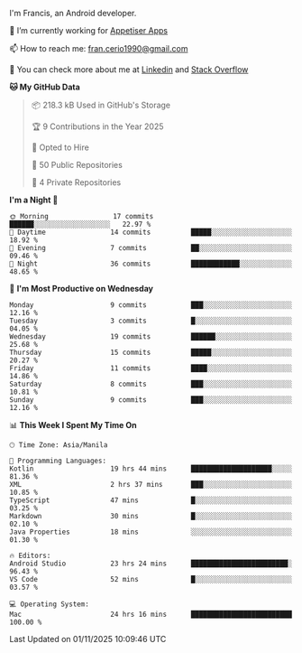 
I'm Francis, an Android developer.

🔭 I’m currently working for [Appetiser Apps](http://appetiser.com.au)

📫 How to reach me: fran.cerio1990@gmail.com

👀 You can check more about me at [Linkedin](https://www.linkedin.com/in/francerio/) and [Stack Overflow](https://stackoverflow.com/users/1614267/fran-ceriu)



<!--START_SECTION:waka-->
**🐱 My GitHub Data** 

> 📦 218.3 kB Used in GitHub's Storage 
 > 
> 🏆 9 Contributions in the Year 2025
 > 
> 💼 Opted to Hire
 > 
> 📜 50 Public Repositories 
 > 
> 🔑 4 Private Repositories 
 > 
**I'm a Night 🦉** 

```text
🌞 Morning                17 commits          ██████░░░░░░░░░░░░░░░░░░░   22.97 % 
🌆 Daytime                14 commits          █████░░░░░░░░░░░░░░░░░░░░   18.92 % 
🌃 Evening                7 commits           ██░░░░░░░░░░░░░░░░░░░░░░░   09.46 % 
🌙 Night                  36 commits          ████████████░░░░░░░░░░░░░   48.65 % 
```
📅 **I'm Most Productive on Wednesday** 

```text
Monday                   9 commits           ███░░░░░░░░░░░░░░░░░░░░░░   12.16 % 
Tuesday                  3 commits           █░░░░░░░░░░░░░░░░░░░░░░░░   04.05 % 
Wednesday                19 commits          ██████░░░░░░░░░░░░░░░░░░░   25.68 % 
Thursday                 15 commits          █████░░░░░░░░░░░░░░░░░░░░   20.27 % 
Friday                   11 commits          ████░░░░░░░░░░░░░░░░░░░░░   14.86 % 
Saturday                 8 commits           ███░░░░░░░░░░░░░░░░░░░░░░   10.81 % 
Sunday                   9 commits           ███░░░░░░░░░░░░░░░░░░░░░░   12.16 % 
```


📊 **This Week I Spent My Time On** 

```text
🕑︎ Time Zone: Asia/Manila

💬 Programming Languages: 
Kotlin                   19 hrs 44 mins      ████████████████████░░░░░   81.36 % 
XML                      2 hrs 37 mins       ███░░░░░░░░░░░░░░░░░░░░░░   10.85 % 
TypeScript               47 mins             █░░░░░░░░░░░░░░░░░░░░░░░░   03.25 % 
Markdown                 30 mins             █░░░░░░░░░░░░░░░░░░░░░░░░   02.10 % 
Java Properties          18 mins             ░░░░░░░░░░░░░░░░░░░░░░░░░   01.30 % 

🔥 Editors: 
Android Studio           23 hrs 24 mins      ████████████████████████░   96.43 % 
VS Code                  52 mins             █░░░░░░░░░░░░░░░░░░░░░░░░   03.57 % 

💻 Operating System: 
Mac                      24 hrs 16 mins      █████████████████████████   100.00 % 
```


 Last Updated on 01/11/2025 10:09:46 UTC
<!--END_SECTION:waka-->
